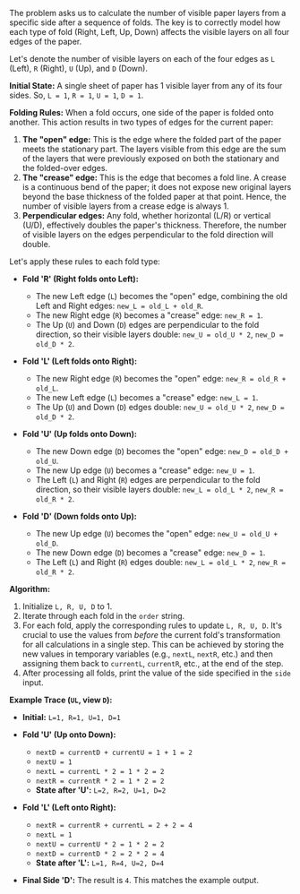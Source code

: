 The problem asks us to calculate the number of visible paper layers from a specific side after a sequence of folds. The key is to correctly model how each type of fold (Right, Left, Up, Down) affects the visible layers on all four edges of the paper.

Let's denote the number of visible layers on each of the four edges as `L` (Left), `R` (Right), `U` (Up), and `D` (Down).

**Initial State:**
A single sheet of paper has 1 visible layer from any of its four sides.
So, `L = 1`, `R = 1`, `U = 1`, `D = 1`.

**Folding Rules:**
When a fold occurs, one side of the paper is folded onto another. This action results in two types of edges for the current paper:
1.  **The "open" edge:** This is the edge where the folded part of the paper meets the stationary part. The layers visible from this edge are the sum of the layers that were previously exposed on both the stationary and the folded-over edges.
2.  **The "crease" edge:** This is the edge that becomes a fold line. A crease is a continuous bend of the paper; it does not expose new original layers beyond the base thickness of the folded paper at that point. Hence, the number of visible layers from a crease edge is always 1.
3.  **Perpendicular edges:** Any fold, whether horizontal (L/R) or vertical (U/D), effectively doubles the paper's thickness. Therefore, the number of visible layers on the edges perpendicular to the fold direction will double.

Let's apply these rules to each fold type:

*   **Fold 'R' (Right folds onto Left):**
    *   The new Left edge (`L`) becomes the "open" edge, combining the old Left and Right edges: `new_L = old_L + old_R`.
    *   The new Right edge (`R`) becomes a "crease" edge: `new_R = 1`.
    *   The Up (`U`) and Down (`D`) edges are perpendicular to the fold direction, so their visible layers double: `new_U = old_U * 2`, `new_D = old_D * 2`.

*   **Fold 'L' (Left folds onto Right):**
    *   The new Right edge (`R`) becomes the "open" edge: `new_R = old_R + old_L`.
    *   The new Left edge (`L`) becomes a "crease" edge: `new_L = 1`.
    *   The Up (`U`) and Down (`D`) edges double: `new_U = old_U * 2`, `new_D = old_D * 2`.

*   **Fold 'U' (Up folds onto Down):**
    *   The new Down edge (`D`) becomes the "open" edge: `new_D = old_D + old_U`.
    *   The new Up edge (`U`) becomes a "crease" edge: `new_U = 1`.
    *   The Left (`L`) and Right (`R`) edges are perpendicular to the fold direction, so their visible layers double: `new_L = old_L * 2`, `new_R = old_R * 2`.

*   **Fold 'D' (Down folds onto Up):**
    *   The new Up edge (`U`) becomes the "open" edge: `new_U = old_U + old_D`.
    *   The new Down edge (`D`) becomes a "crease" edge: `new_D = 1`.
    *   The Left (`L`) and Right (`R`) edges double: `new_L = old_L * 2`, `new_R = old_R * 2`.

**Algorithm:**
1.  Initialize `L, R, U, D` to 1.
2.  Iterate through each fold in the `order` string.
3.  For each fold, apply the corresponding rules to update `L, R, U, D`. It's crucial to use the values from *before* the current fold's transformation for all calculations in a single step. This can be achieved by storing the new values in temporary variables (e.g., `nextL`, `nextR`, etc.) and then assigning them back to `currentL`, `currentR`, etc., at the end of the step.
4.  After processing all folds, print the value of the side specified in the `side` input.

**Example Trace (`UL`, view `D`):**

*   **Initial:** `L=1, R=1, U=1, D=1`

*   **Fold 'U' (Up onto Down):**
    *   `nextD = currentD + currentU = 1 + 1 = 2`
    *   `nextU = 1`
    *   `nextL = currentL * 2 = 1 * 2 = 2`
    *   `nextR = currentR * 2 = 1 * 2 = 2`
    *   **State after 'U':** `L=2, R=2, U=1, D=2`

*   **Fold 'L' (Left onto Right):**
    *   `nextR = currentR + currentL = 2 + 2 = 4`
    *   `nextL = 1`
    *   `nextU = currentU * 2 = 1 * 2 = 2`
    *   `nextD = currentD * 2 = 2 * 2 = 4`
    *   **State after 'L':** `L=1, R=4, U=2, D=4`

*   **Final Side 'D':** The result is `4`. This matches the example output.